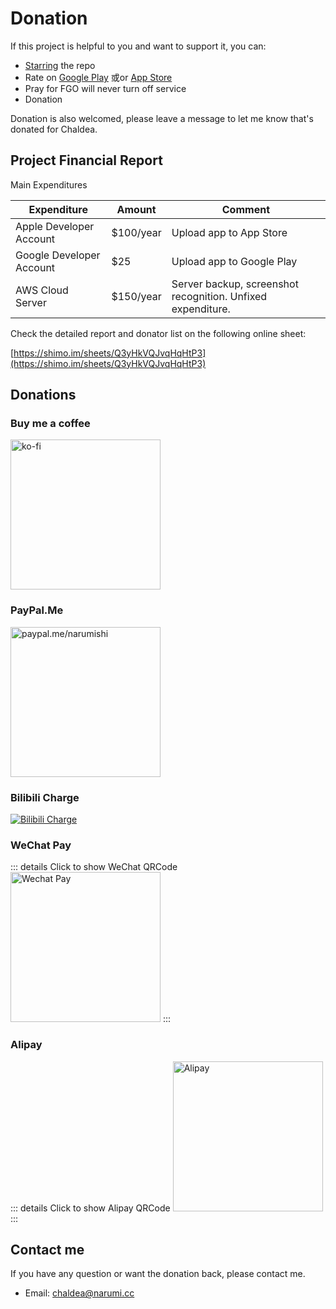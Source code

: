 # Donation

If this project is helpful to you and want to support it, you can:
- [Starring](https://github.com/chaldea-center/chaldea/stargazers) the repo
- Rate on [Google Play](https://play.google.com/store/apps/details?id=cc.narumi.chaldea) 或or [App Store](https://apps.apple.com/us/app/chaldea/id1548713491?itsct=apps_box&itscg=30200)
- Pray for FGO will never turn off service
- Donation


Donation is also welcomed, please leave a message to let me know that's donated for Chaldea.

## Project Financial Report
Main Expenditures

| Expenditure             |   Amount    | Comment                    |
| ----------------------- | ----------- | -------------------------- |
| Apple Developer Account | $100/year   | Upload app to App Store    |
| Google Developer Account| $25         | Upload app to Google Play  |
| AWS Cloud Server        | $150/year   | Server backup, screenshot recognition. Unfixed expenditure.|

Check the detailed report and donator list on the following online sheet:

[https://shimo.im/sheets/Q3yHkVQJvqHqHtP3](https://shimo.im/sheets/Q3yHkVQJvqHqHtP3)


## Donations

### Buy me a coffee
[<img src="/images/kofi2.webp" alt="ko-fi" width="240"/>](https://ko-fi.com/G2G152BDO)

### PayPal.Me
[<img src="https://www.paypalobjects.com/webstatic/mktg/Logo/pp-logo-200px.png" alt="paypal.me/narumishi" width="240"/>](https://paypal.me/narumishi)

### Bilibili Charge
[![Bilibili Charge](/images/bilicharge.webp)](https://space.bilibili.com/3785253)

### WeChat Pay
::: details Click to show WeChat QRCode
<img src="/images/wechat_pay.webp" alt="Wechat Pay" width="240"/>
:::

### Alipay
::: details Click to show Alipay QRCode
<img src="/images/alipay.webp" alt="Alipay" width="240"/>
:::

## Contact me
If you have any question or want the donation back, please contact me.

- Email: [chaldea@narumi.cc](mailto:chaldea@narumi.cc)
